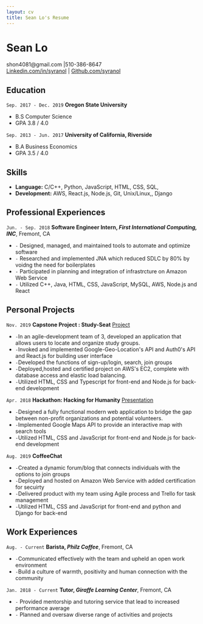 ```yaml
--- 
layout: cv
title: Sean Lo's Resume
--- 
```


# Sean Lo


<div id="webaddress">
<a>shon4081@gmail.com |510-386-8647 </a>
</div>

<div id="webaddress">
<a href="https://www.linkedin.com/in/syranol">Linkedin.com/in/syranol</a>
| <a href="https://github.com/syranol">Github.com/syranol</a>
</div>


## Education

`Sep. 2017 - Dec. 2019` 
__Oregon State University__
- B.S Computer Science 
- GPA 3.8 / 4.0

`Sep. 2013 - Jun. 2017`
__University of California, Riverside__
- B.A Business Economics   
- GPA 3.5 / 4.0

## Skills  
- __Language:__ C/C++, Python, JavaScript, HTML, CSS, SQL, 
- __Development:__ AWS, React.js, Node.js, Git, Unix/Linux,, Django   

## Professional Experiences  
`Jun. - Sep. 2018` 
__Software Engineer Intern, *First International Computing, INC*__, Fremont, CA  

- `-` Designed, managed, and maintained tools to automate and optimize software
- `-` Researched and implemented JNA which reduced SDLC by 80%
by voidng the need for boilerplates
- `-` Participated in planning and integration of infrastrcture on Amazon Web Service
- `-` Utilized C++, Java, HTML, CSS, JavaScript, MySQL, AWS, Node.js and React

## Personal Projects

`Nov. 2019` __Capstone Project : Study-Seat__  <a href="https://github.com/syranol/Study-Seat"> Project </a>
- `-`In an agile-development team of 3, developed an application that allows users to locate and organize study groups.
- `-`Invoked and implemented Google-Geo-Location's API and Auth0's API and React.js for building user interface 
- `-`Developed the functions of sign-up/login, search, join groups 
- `-`Deployed,hosted and certified project on AWS's EC2, complete with database access and elastic load balancing. 
- `-`Utilized HTML, CSS and Typescript for front-end and Node.js for back-end development

`Apr. 2018` __Hackathon: Hacking for Humanity__  <a href="https://xd.adobe.com/view/48a66b77-5435-4eb8-4328-1f67f7a879dc-3e97/"> Presentation </a>
- `-`Designed a fully functional modern web application to bridge the gap between non-profit organizations and potential volunteers. 
- `-`Implemented Google Maps API to provide an interactive map with search tools 
- `-`Utilized HTML, CSS and JavaScript for front-end and Node.js for back-end development

`Aug. 2019` __CoffeeChat__  
- `-`Created a dynamic forum/blog that connects individuals with the options to join groups 
- `-`Deployed and hosted on Amazon Web Service with added certification for secuirty 
- `-`Delivered product with my team using Agile process and Trello for task management
- `-`Utilized HTML, CSS and JavaScript for front-end and python and Django for back-end

## Work Experiences  
`Aug. - Current` __Barista, *Philz Coffee*__, Fremont, CA  

- `-`Communicated effectively with the team and upheld an open work environment
- `-`Build a culture of warmth, positivity and human connection with the community  

`Jan. 2018 - Current` __Tutor, *Giraffe Learning Center*__, Fremont, CA  

- `-` Provided mentorship and tutoring service that lead to increased performance average
- `-` Planned and oversaw diverse range of activities and projects

